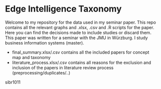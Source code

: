 # Edge Intelligence Taxonomy

Welcome to my repository for the data used in my seminar paper. This repo contains all the relevant graphs and .xlsx, .csv and .R scripts for the paper. Here you can find the decisions made to include studies or discard them. This paper was written for a seminar with the JMU in Würzburg. I study business information systems (master).

- final_summary.xlsx/.csv contains all the included papers for concept map and taxonomy
- literature_process.xlsx/.csv contains all reasons for the exclusion and inclusion of the papers in literature review process (preprocessing/duplicates/..)


sibr1011
